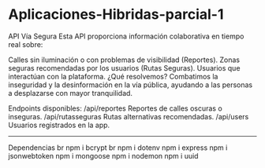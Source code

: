 # Aplicaciones-Hibridas-parcial-1


API Vía Segura
Esta API proporciona información colaborativa en tiempo real sobre:

Calles sin iluminación o con problemas de visibilidad (Reportes).
Zonas seguras recomendadas por los usuarios (Rutas Seguras).
Usuarios que interactúan con la plataforma.
¿Qué resolvemos?
Combatimos la inseguridad y la desinformación en la vía pública, ayudando a las personas a desplazarse con mayor tranquilidad.

Endpoints disponibles:
/api/reportes Reportes de calles oscuras o inseguras.
/api/rutasseguras Rutas alternativas recomendadas.
/api/users Usuarios registrados en la app.

******************************
Dependencias br 
npm i bcrypt br
npm i dotenv
npm i express
npm i jsonwebtoken
npm i mongoose
npm i nodemon
npm i uuid


